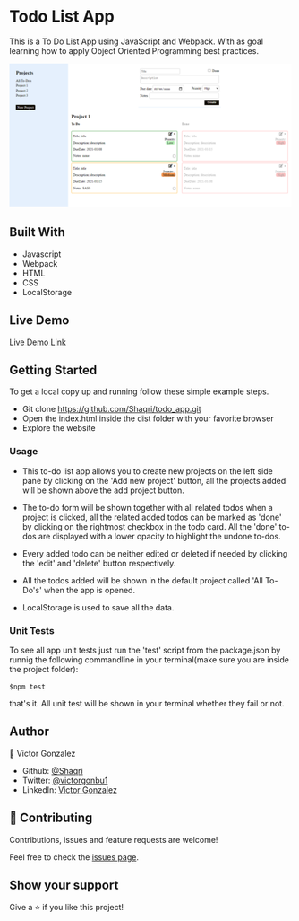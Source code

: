 # Todo List App

This is a To Do List App using JavaScript and Webpack. With as goal learning how to apply Object Oriented Programming best practices.

![screenshot](./src/assets/imgs/SCREENSHOT.PNG)


## Built With

- Javascript
- Webpack
- HTML
- CSS
- LocalStorage  

## Live Demo

[Live Demo Link]()


## Getting Started

To get a local copy up and running follow these simple example steps.

- Git clone https://github.com/Shaqri/todo_app.git
- Open the index.html inside the dist folder with your favorite browser
- Explore the website

### Usage

- This to-do list app allows you to create new projects on the left side pane by clicking on the 'Add new project' button, all the projects added will be shown above the add project button.

- The to-do form will be shown together with all related todos when a project is clicked, all the related added todos can be marked as 'done' by clicking on the rightmost checkbox in the todo card. All the 'done' to-dos are displayed with a lower opacity to highlight the undone to-dos.

- Every added todo can be neither edited or deleted if needed by clicking the 'edit' and 'delete' button respectively.

- All the todos added will be shown in the default project called 'All To-Do's' when the app is opened.

- LocalStorage is used to save all the data.

### Unit Tests

To see all app unit tests just run the 'test' script from the package.json by runnig the following commandline in your terminal(make sure you are inside the project folder):

```
$npm test
```

that's it. All unit test will be shown in your terminal whether they fail or not.

## Author

👤 Victor Gonzalez

- Github: [@Shaqri](https://github.com/shaqri)
- Twitter: [@victorgonbu1](https://twitter.com/Victorgonbu1)
- LinkedIn: [Victor Gonzalez](https://www.linkedin.com/in/victor-manuel-gonzalez-buitrago/)

## 🤝 Contributing

Contributions, issues and feature requests are welcome!

Feel free to check the [issues page](issues/).

## Show your support

Give a ⭐️ if you like this project!